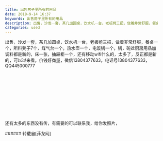 ```yaml
---
title: 出售房子里所有的用品
date: 2018-9-14 16:37
keywords: 出售房子里所有的用品
description: 出售，沙发一套，茶几加圆桌，饮水机一台，老板椅三把，做着非常舒服，餐桌一个，所料凳子7个，煤气台一个，热水壶一个，电饭锅一个，锅，碗盆厨房用品加调料都是新的，床一张，抽屉柜一个，还有移动wifi什么的，太多了，反正都是新的，可以过来看，价钱好商量，微信13804377633，电话号13804377633，QQ445000777还有太多的东西没有传，有需要的可以联系我，给你发照片，
categories: used
---
```

<td class="t_f" id="postmessage_1791437">

出售，沙发一套，茶几加圆桌，饮水机一台，老板椅三把，做着非常舒服，餐桌一个，所料凳子7个，煤气台一个，热水壶一个，电饭锅一个，锅，碗盆厨房用品加调料都是新的，床一张，抽屉柜一个，还有移动wifi什么的，太多了，反正都是新的，可以过来看，价钱好商量，微信13804377633，电话号13804377633，QQ445000777<br/>
<br/>
<img alt="" border="0" class="zoom" data-cf-modified-6dfdc8687d51ff3d87720039-="" file="http://www.flw.ph/data/appbyme/upload/image/201809/14/hvlNftYFyOyO.jpg" id="aimg_bsP7s" lazyloadthumb="1" onclick="" onmouseover="" src="http://www.flw.ph/data/appbyme/upload/image/201809/14/hvlNftYFyOyO.jpg"/><br/>
<br/>
<img alt="" border="0" class="zoom" data-cf-modified-6dfdc8687d51ff3d87720039-="" file="http://www.flw.ph/data/appbyme/upload/image/201809/14/PiN25XEf0eBO.jpg" id="aimg_rT2DN" lazyloadthumb="1" onclick="" onmouseover="" src="http://www.flw.ph/data/appbyme/upload/image/201809/14/PiN25XEf0eBO.jpg"/><br/>
<br/>
<img alt="" border="0" class="zoom" data-cf-modified-6dfdc8687d51ff3d87720039-="" file="http://www.flw.ph/data/appbyme/upload/image/201809/14/8KeLagP5RPh0.jpg" id="aimg_puAhU" lazyloadthumb="1" onclick="" onmouseover="" src="http://www.flw.ph/data/appbyme/upload/image/201809/14/8KeLagP5RPh0.jpg"/><br/>
<br/>
<img alt="" border="0" class="zoom" data-cf-modified-6dfdc8687d51ff3d87720039-="" file="http://www.flw.ph/data/appbyme/upload/image/201809/14/52a3EJ5QSor9.jpg" id="aimg_PSwLy" lazyloadthumb="1" onclick="" onmouseover="" src="http://www.flw.ph/data/appbyme/upload/image/201809/14/52a3EJ5QSor9.jpg"/><br/>
<br/>
<img alt="" border="0" class="zoom" data-cf-modified-6dfdc8687d51ff3d87720039-="" file="http://www.flw.ph/data/appbyme/upload/image/201809/14/2DnsEHPDWj9R.jpg" id="aimg_JKkkz" lazyloadthumb="1" onclick="" onmouseover="" src="http://www.flw.ph/data/appbyme/upload/image/201809/14/2DnsEHPDWj9R.jpg"/><br/>
<br/>
<img alt="" border="0" class="zoom" data-cf-modified-6dfdc8687d51ff3d87720039-="" file="http://www.flw.ph/data/appbyme/upload/image/201809/14/KDCJKGEkOnnq.jpg" id="aimg_Tde8j" lazyloadthumb="1" onclick="" onmouseover="" src="http://www.flw.ph/data/appbyme/upload/image/201809/14/KDCJKGEkOnnq.jpg"/><br/>
<br/>
<img alt="" border="0" class="zoom" data-cf-modified-6dfdc8687d51ff3d87720039-="" file="http://www.flw.ph/data/appbyme/upload/image/201809/14/1hdWiBBt5ief.jpg" id="aimg_qQkps" lazyloadthumb="1" onclick="" onmouseover="" src="http://www.flw.ph/data/appbyme/upload/image/201809/14/1hdWiBBt5ief.jpg"/><br/>
<br/>
<img alt="" border="0" class="zoom" data-cf-modified-6dfdc8687d51ff3d87720039-="" file="http://www.flw.ph/data/appbyme/upload/image/201809/14/gzQVSEbNRRtK.jpg" id="aimg_FaLvg" lazyloadthumb="1" onclick="" onmouseover="" src="http://www.flw.ph/data/appbyme/upload/image/201809/14/gzQVSEbNRRtK.jpg"/><br/>
<br/>
<img alt="" border="0" class="zoom" data-cf-modified-6dfdc8687d51ff3d87720039-="" file="http://www.flw.ph/data/appbyme/upload/image/201809/14/gPocrZjbgKJT.jpg" id="aimg_VcTKu" lazyloadthumb="1" onclick="" onmouseover="" src="http://www.flw.ph/data/appbyme/upload/image/201809/14/gPocrZjbgKJT.jpg"/><br/>
<br/>
<img alt="" border="0" class="zoom" data-cf-modified-6dfdc8687d51ff3d87720039-="" file="http://www.flw.ph/data/appbyme/upload/image/201809/14/tGsaCcw9KBjT.jpg" id="aimg_ajQv0" lazyloadthumb="1" onclick="" onmouseover="" src="http://www.flw.ph/data/appbyme/upload/image/201809/14/tGsaCcw9KBjT.jpg"/><br/>
还有太多的东西没有传，有需要的可以联系我，给你发照片，<br/>
</td>
###### 转载自[菲龙网]